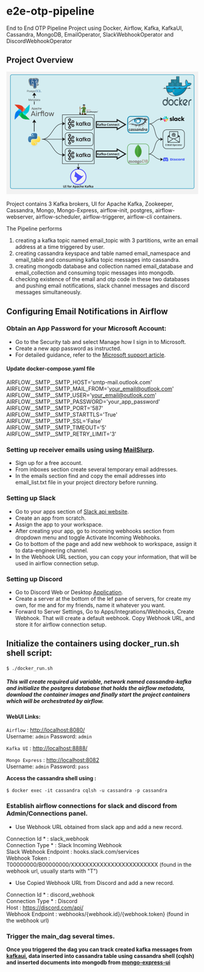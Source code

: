 # e2e-otp-pipeline
End to End OTP Pipeline Project using Docker, Airflow, Kafka, KafkaUI, Cassandra, MongoDB, EmailOperator, SlackWebhookOperator and DiscordWebhookOperator

## Project Overview

![alt text](e2e-otp-pipeline.jpg)

Project contains 3 Kafka brokers, UI for Apache Kafka, Zookeeper, Cassandra, Mongo, Mongo-Express, airflow-init, postgres, airflow-webserver, airflow-scheduler, airflow-triggerer, airflow-cli containers.

The Pipeline performs 
1. creating a kafka topic named email_topic with 3 partitions, write an email address at a time triggered by user.
2. creating cassandra keyspace and table named email_namespace and email_table and consuming kafka topic messages into cassandra.
3. creating mongodb database and collection named email_database and email_collection and consuming topic messages into mongodb.
4. checking existence of the email and otp code in these two databases and pushing email notifications, slack channel messages and discord messages simultaneously.

## Configuring Email Notifications in Airflow

### Obtain an App Password for your Microsoft Account:

- Go to the Security tab and select Manage how I sign in to Microsoft.
- Create a new app password as instructed.
- For detailed guidance, refer to the [Microsoft support article](https://support.microsoft.com/en-us/account-billing/how-to-get-and-use-app-passwords-5896ed9b-4263-e681-128a-a6f2979a7944).

#### Update docker-compose.yaml file

AIRFLOW__SMTP__SMTP_HOST='smtp-mail.outlook.com' \
AIRFLOW__SMTP__SMTP_MAIL_FROM='your_email@outlook.com' \
AIRFLOW__SMTP__SMTP_USER='your_email@outlook.com' \
AIRFLOW__SMTP__SMTP_PASSWORD='your_app_password' \
AIRFLOW__SMTP__SMTP_PORT='587' \
AIRFLOW__SMTP__SMTP_STARTTLS='True' \
AIRFLOW__SMTP__SMTP_SSL='False' \
AIRFLOW__SMTP__SMTP_TIMEOUT='5' \
AIRFLOW__SMTP__SMTP_RETRY_LIMIT='3' 

### Setting up receiver emails using using [MailSlurp](https://www.mailslurp.com/).
- Sign up for a free account.
- From inboxes section create several temporary email addresses.
- In the emails section find and copy the email addresses into email_list.txt file in your project directory before running.

### Setting up Slack

- Go to your apps section of [Slack api website](https://api.slack.com/apps).
- Create an app from scratch.
- Assign the app to your workspace.
- After creating your app, go to incoming webhooks section from dropdown menu and toggle Activate Incoming Webhooks.
- Go to bottom of the page and add new webhook to workspace, assign it to data-engineering channel.
- In the Webhook URL section, you can copy your information, that will be used in airflow connection setup.

### Setting up Discord

- Go to Discord Web or Desktop [Application](https://discord.com/).
- Create a server at the bottom of the lef pane of servers, for create my own, for me and for my friends, name it whatever you want.
- Forward to Server Settings, Go to Apps/Integrations/Webhooks, Create Webhook. That will create a default webhook. Copy Webhook URL, and store it for airflow connection setup.


## Initialize the containers using docker_run.sh shell script:

`$ ./docker_run.sh`

##### This will create required uid variable, network named cassandra-kafka and initialize the postgres database that holds the airflow metadata, download the container images and finally start the project containers which will be orchestrated by airflow.

#### WebUI Links:

`Airflow`       : <http://localhost:8080/> \
    Username: `admin` Password: `admin`

`Kafka UI`      : <http://localhost:8888/> 

`Mongo Express` : <http://localhost:8082> \
    Username: `admin` Password: `pass`

**Access the cassandra shell using :**

`$ docker exec -it cassandra cqlsh -u cassandra -p cassandra`

### Establish airflow connections for slack and discord from Admin/Connections panel.

- Use Webhook URL obtained from slack app and add a new record.

Connection Id *         : slack_webhook \
Connection Type *       : Slack Incoming Webhook \
Slack Webhook Endpoint	: hooks.slack.com/services \
Webhook Token	        : T00000000/B00000000/XXXXXXXXXXXXXXXXXXXXXXXX (found in the webhook url, usually starts with "T")


- Use Copied Webhook URL from Discord and add a new record.

Connection Id *         : discord_webhook \
Connection Type *       : Discord \
Host                    : https://discord.com/api/ \
Webhook Endpoint        : webhooks/{webhook.id}/{webhook.token} (found in the webhook url)

### Trigger the main_dag several times.

**Once you triggered the dag you can track created kafka messages from [kafkaui](http://localhost:8888), data inserted into cassandra table using cassandra shell (cqlsh) and inserted documents into mongodb from [mongo-express-ui](http://localhost:8082)**
